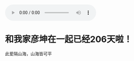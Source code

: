 <!DOCTYPE html>
<html lang="en">
<head>
    <meta charset="UTF-8">
    <title>音频</title>
</head>
<body>
<audio src="./星星.wav" controls="controls">
</audio>
<h1>和我家彦坤在一起已经206天啦！</h1>
<p>此爱隔山海，山海皆可平</p>
</body>
</html>
